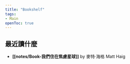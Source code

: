 ```yaml
---
title: "Bookshelf"
tags:
- Main
openToc: true
---
```


## 最近讀什麼

- **[[notes/Book-我們住在焦慮星球]]** by 麥特‧海格 Matt Haig


## 